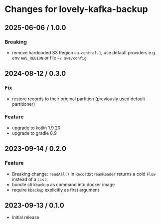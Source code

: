 # Changes for lovely-kafka-backup

## 2025-06-06 / 1.0.0

### Breaking

- remove hardcoded S3 Region `eu-central-1`, use default providers e.g. env `AWS_REGION` or file `~/.aws/config`

## 2024-08-12 / 0.3.0

### Fix

- restore records to their original partition (previously used default partitioner)

### Feature

- upgrade to kotlin 1.9.20
- upgrade to gradle 8.9

## 2023-09-14 / 0.2.0

### Feature

- Breaking change: `readAll()` in `RecordStreamReader` returns a cold `Flow` instead of a `List`.
- bundle cli `kbackup` as command into docker image
- require `kbackup` explicitly as first argument

## 2023-09-13 / 0.1.0

- Initial release
